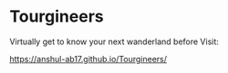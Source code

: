 # Tourgineers
Virtually get to know your next wanderland before Visit:

https://anshul-ab17.github.io/Tourgineers/
